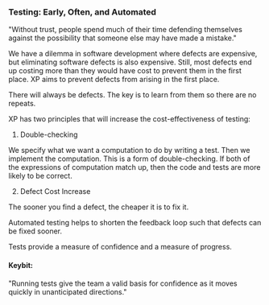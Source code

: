 ### Testing: Early, Often, and Automated

"Without trust, people spend much of their time defending themselves against the possibility that someone else may have made a mistake."

We have a dilemma in software development where defects are expensive, but eliminating software defects is also expensive. Still, most defects end up costing more than they would have cost to prevent them in the first place. XP aims to prevent defects from arising in the first place.

There will always be defects. The key is to learn from them so there are no repeats.

XP has two principles that will increase the cost-effectiveness of testing:

1. Double-checking

We specify what we want a computation to do by writing a test. Then we implement the computation. This is a form of double-checking. If both of the expressions of computation match up, then the code and tests are more likely to be correct.

2. Defect Cost Increase

The sooner you find a defect, the cheaper it is to fix it.

Automated testing helps to shorten the feedback loop such that defects can be fixed sooner.

Tests provide a measure of confidence and a measure of progress.

#### Keybit:

"Running tests give the team a valid basis for confidence as it moves quickly in unanticipated directions."
